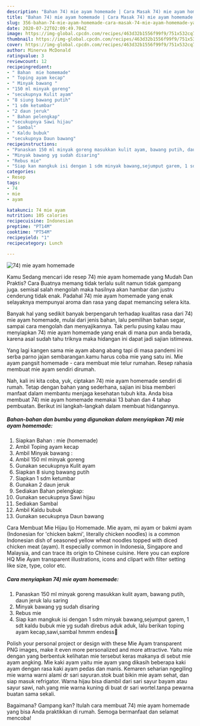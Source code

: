 ```yaml
---
description: "Bahan 74) mie ayam homemade | Cara Masak 74) mie ayam homemade Yang Enak Dan Mudah"
title: "Bahan 74) mie ayam homemade | Cara Masak 74) mie ayam homemade Yang Enak Dan Mudah"
slug: 356-bahan-74-mie-ayam-homemade-cara-masak-74-mie-ayam-homemade-yang-enak-dan-mudah
date: 2020-07-22T02:09:49.704Z
image: https://img-global.cpcdn.com/recipes/463d32b1556f99f9/751x532cq70/74-mie-ayam-homemade-foto-resep-utama.jpg
thumbnail: https://img-global.cpcdn.com/recipes/463d32b1556f99f9/751x532cq70/74-mie-ayam-homemade-foto-resep-utama.jpg
cover: https://img-global.cpcdn.com/recipes/463d32b1556f99f9/751x532cq70/74-mie-ayam-homemade-foto-resep-utama.jpg
author: Minerva McDonald
ratingvalue: 3
reviewcount: 12
recipeingredient:
- " Bahan  mie homemade"
- " Toping ayam kecap"
- " Minyak bawang "
- "150 ml minyak goreng"
- "secukupnya Kulit ayam"
- "8 siung bawang putih"
- "1 sdm ketumbar"
- "2 daun jeruk"
- " Bahan pelengkap"
- "secukupnya Sawi hijau"
- " Sambal"
- " Kaldu bubuk"
- "secukupnya Daun bawang"
recipeinstructions:
- "Panaskan 150 ml minyak goreng masukkan kulit ayam, bawang putih, daun jeruk lalu saring"
- "Minyak bawang yg sudah disaring"
- "Rebus mie"
- "Siap kan mangkuk isi dengan 1 sdm minyak bawang,sejumput garem, 1 sdt kaldu bubuk mie yg sudah direbus aduk aduk, lalu berikan toping ayam kecap,sawi,sambal hmmm endess🤗"
categories:
- Resep
tags:
- 74
- mie
- ayam

katakunci: 74 mie ayam 
nutrition: 105 calories
recipecuisine: Indonesian
preptime: "PT14M"
cooktime: "PT54M"
recipeyield: "1"
recipecategory: Lunch

---
```



![74) mie ayam homemade](https://img-global.cpcdn.com/recipes/463d32b1556f99f9/751x532cq70/74-mie-ayam-homemade-foto-resep-utama.jpg)

Kamu Sedang mencari ide resep 74) mie ayam homemade yang Mudah Dan Praktis? Cara Buatnya memang tidak terlalu sulit namun tidak gampang juga. semisal salah mengolah maka hasilnya akan hambar dan justru cenderung tidak enak. Padahal 74) mie ayam homemade yang enak selayaknya mempunyai aroma dan rasa yang dapat memancing selera kita.

Banyak hal yang sedikit banyak berpengaruh terhadap kualitas rasa dari 74) mie ayam homemade, mulai dari jenis bahan, lalu pemilihan bahan segar, sampai cara mengolah dan menyajikannya. Tak perlu pusing kalau mau menyiapkan 74) mie ayam homemade yang enak di mana pun anda berada, karena asal sudah tahu triknya maka hidangan ini dapat jadi sajian istimewa.

Yang lagi kangen sama mie ayam abang abang tapi di masa pandemi ini serba parno jajan sembarangan.kamu harus coba mie yang satu ini. Mie ayam pangsit homemade - cara membuat mie telur rumahan. Resep rahasia membuat mie ayam sendiri dirumah.


Nah, kali ini kita coba, yuk, ciptakan 74) mie ayam homemade sendiri di rumah. Tetap dengan bahan yang sederhana, sajian ini bisa memberi manfaat dalam membantu menjaga kesehatan tubuh kita. Anda bisa membuat 74) mie ayam homemade memakai 13 bahan dan 4 tahap pembuatan. Berikut ini langkah-langkah dalam membuat hidangannya.

<!--inarticleads1-->

##### Bahan-bahan dan bumbu yang digunakan dalam menyiapkan 74) mie ayam homemade:

1. Siapkan  Bahan : mie (homemade)
1. Ambil  Toping ayam kecap
1. Ambil  Minyak bawang :
1. Ambil 150 ml minyak goreng
1. Gunakan secukupnya Kulit ayam
1. Siapkan 8 siung bawang putih
1. Siapkan 1 sdm ketumbar
1. Gunakan 2 daun jeruk
1. Sediakan  Bahan pelengkap:
1. Gunakan secukupnya Sawi hijau
1. Sediakan  Sambal
1. Ambil  Kaldu bubuk
1. Gunakan secukupnya Daun bawang


Cara Membuat Mie Hijau Ijo Homemade. Mie ayam, mi ayam or bakmi ayam (Indonesian for &#39;chicken bakmi&#39;, literally chicken noodles) is a common Indonesian dish of seasoned yellow wheat noodles topped with diced chicken meat (ayam). It especially common in Indonesia, Singapore and Malaysia, and can trace its origin to Chinese cuisine. Here you can explore HQ Mie Ayam transparent illustrations, icons and clipart with filter setting like size, type, color etc. 

<!--inarticleads2-->

##### Cara menyiapkan 74) mie ayam homemade:

1. Panaskan 150 ml minyak goreng masukkan kulit ayam, bawang putih, daun jeruk lalu saring
1. Minyak bawang yg sudah disaring
1. Rebus mie
1. Siap kan mangkuk isi dengan 1 sdm minyak bawang,sejumput garem, 1 sdt kaldu bubuk mie yg sudah direbus aduk aduk, lalu berikan toping ayam kecap,sawi,sambal hmmm endess🤗


Polish your personal project or design with these Mie Ayam transparent PNG images, make it even more personalized and more attractive. Yaitu mie dengan yang berbentuk kelihatan mie tersebut keras makanya di sebut mie ayam angking. Mie kaki ayam yaitu mie ayam yang dikasih beberapa kaki ayam dengan rasa kaki ayam pedas dan manis. Kemaren seharian ngegiling mie warna warni alami dr sari sayuran.stok buat bikin mie ayam sehat, dan siap masuk refrigator. Warna hijau bisa diambil dari sari sayur bayam atau sayur sawi, nah.yang mie warna kuning di buat dr sari wortel.tanpa pewarna buatan sama sekali. 

Bagaimana? Gampang kan? Itulah cara membuat 74) mie ayam homemade yang bisa Anda praktikkan di rumah. Semoga bermanfaat dan selamat mencoba!
